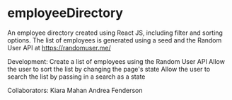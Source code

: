 # employeeDirectory
An employee directory created using React JS, including filter and sorting options. The list of employees is generated using a seed and the Random User API at https://randomuser.me/

Development: Create a list of employees using the Random User API Allow the user to sort the list by changing the page's state Allow the user to search the list by passing in a search as a state

Collaborators: Kiara Mahan Andrea Fenderson